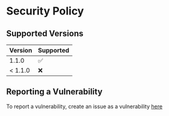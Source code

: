 # Security Policy

## Supported Versions

| Version | Supported          |
| ------- | ------------------ |
| 1.1.0   | :white_check_mark: |
| < 1.1.0 | :x:                |

## Reporting a Vulnerability

To report a vulnerability, create an issue as a vulnerability [here](https://github.com/azutreo/roblox-text-chat-service-plus/issues/new?assignees=azutreo&labels=vulnerability&template=vulnerability-report.md&title=%5BCRITICAL%5D+Title)
